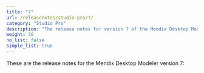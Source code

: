 ```yaml
---
title: "7"
url: /releasenotes/studio-pro/7/
category: "Studio Pro"
description: "The release notes for version 7 of the Mendix Desktop Modeler."
weight: 30
no_list: false
simple_list: true
---
```


These are the release notes for the Mendix Desktop Modeler version 7:


